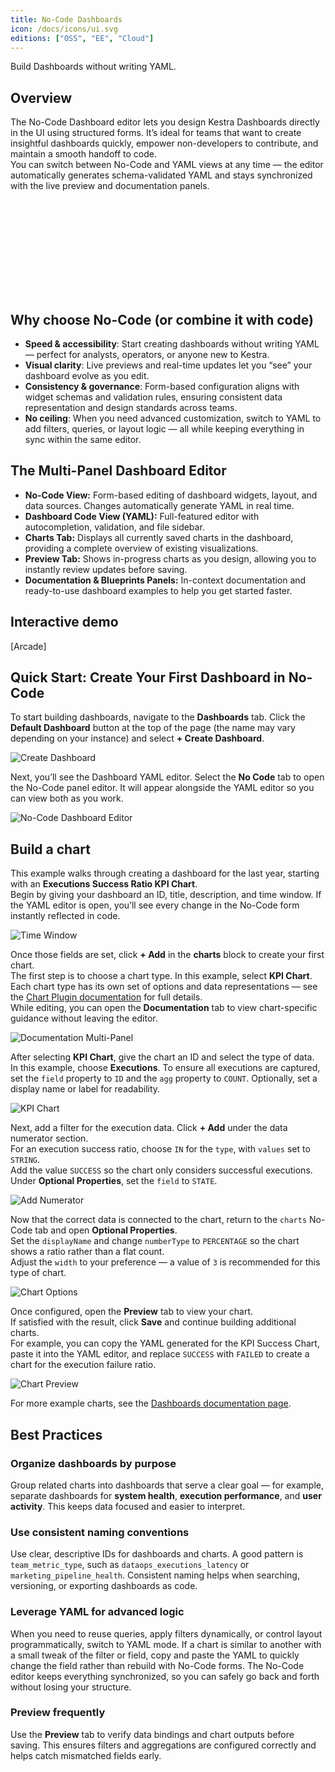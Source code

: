 ```yaml
---
title: No-Code Dashboards
icon: /docs/icons/ui.svg
editions: ["OSS", "EE", "Cloud"]
---
```


Build Dashboards without writing YAML.

## Overview

The No-Code Dashboard editor lets you design Kestra Dashboards directly in the UI using structured forms. It’s ideal for teams that want to create insightful dashboards quickly, empower non-developers to contribute, and maintain a smooth handoff to code.  
You can switch between No-Code and YAML views at any time — the editor automatically generates schema-validated YAML and stays synchronized with the live preview and documentation panels.

<div class="video-container">
  <iframe src="" title="YouTube video player" frameborder="0" allow="accelerometer; autoplay; clipboard-write; encrypted-media; gyroscope; picture-in-picture; web-share" referrerpolicy="strict-origin-when-cross-origin" allowfullscreen></iframe>
</div>

## Why choose No-Code (or combine it with code)

- **Speed & accessibility**: Start creating dashboards without writing YAML — perfect for analysts, operators, or anyone new to Kestra.  
- **Visual clarity**: Live previews and real-time updates let you “see” your dashboard evolve as you edit.  
- **Consistency & governance**: Form-based configuration aligns with widget schemas and validation rules, ensuring consistent data representation and design standards across teams.  
- **No ceiling**: When you need advanced customization, switch to YAML to add filters, queries, or layout logic — all while keeping everything in sync within the same editor.  

## The Multi-Panel Dashboard Editor

- **No-Code View:** Form-based editing of dashboard widgets, layout, and data sources. Changes automatically generate YAML in real time.  
- **Dashboard Code View (YAML):** Full-featured editor with autocompletion, validation, and file sidebar.  
- **Charts Tab:** Displays all currently saved charts in the dashboard, providing a complete overview of existing visualizations.  
- **Preview Tab:** Shows in-progress charts as you design, allowing you to instantly review updates before saving.  
- **Documentation & Blueprints Panels:** In-context documentation and ready-to-use dashboard examples to help you get started faster.  

## Interactive demo

[Arcade]

## Quick Start: Create Your First Dashboard in No-Code

To start building dashboards, navigate to the **Dashboards** tab. Click the **Default Dashboard** button at the top of the page (the name may vary depending on your instance) and select **+ Create Dashboard**.

![Create Dashboard](/docs/no-code/create-dashboard.png)

Next, you’ll see the Dashboard YAML editor. Select the **No Code** tab to open the No-Code panel editor. It will appear alongside the YAML editor so you can view both as you work.

![No-Code Dashboard Editor](/docs/no-code/no-code-dashboards.png)

## Build a chart

This example walks through creating a dashboard for the last year, starting with an **Executions Success Ratio KPI Chart**.  
Begin by giving your dashboard an ID, title, description, and time window. If the YAML editor is open, you’ll see every change in the No-Code form instantly reflected in code.

![Time Window](/docs/no-code/time-window.png)

Once those fields are set, click **+ Add** in the **charts** block to create your first chart.  
The first step is to choose a chart type. In this example, select **KPI Chart**.  
Each chart type has its own set of options and data representations — see the [Chart Plugin documentation](/plugins/core/chart) for full details.  
While editing, you can open the **Documentation** tab to view chart-specific guidance without leaving the editor.

![Documentation Multi-Panel](/docs/no-code/documentatio-view.png)

After selecting **KPI Chart**, give the chart an ID and select the type of data.  
In this example, choose **Executions**. To ensure all executions are captured, set the `field` property to `ID` and the `agg` property to `COUNT`. Optionally, set a display name or label for readability.

![KPI Chart](/docs/no-code/kpi-chart.png)

Next, add a filter for the execution data. Click **+ Add** under the data numerator section.  
For an execution success ratio, choose `IN` for the `type`, with `values` set to `STRING`.  
Add the value `SUCCESS` so the chart only considers successful executions. Under **Optional Properties**, set the `field` to `STATE`.

![Add Numerator](/docs/no-code/add-numerator.png)

Now that the correct data is connected to the chart, return to the `charts` No-Code tab and open **Optional Properties**.  
Set the `displayName` and change `numberType` to `PERCENTAGE` so the chart shows a ratio rather than a flat count.  
Adjust the `width` to your preference — a value of `3` is recommended for this type of chart.

![Chart Options](/docs/no-code/chart-options.png)

Once configured, open the **Preview** tab to view your chart.  
If satisfied with the result, click **Save** and continue building additional charts.  
For example, you can copy the YAML generated for the KPI Success Chart, paste it into the YAML editor, and replace `SUCCESS` with `FAILED` to create a chart for the execution failure ratio.

![Chart Preview](/docs/no-code/chart-preview.png)

For more example charts, see the [Dashboards documentation page](../08.ui/00.dashboard.md#create-a-new-custom-dashboard-as-code).

## Best Practices

### Organize dashboards by purpose
Group related charts into dashboards that serve a clear goal — for example, separate dashboards for **system health**, **execution performance**, and **user activity**. This keeps data focused and easier to interpret.

### Use consistent naming conventions
Use clear, descriptive IDs for dashboards and charts. A good pattern is `team_metric_type`, such as `dataops_executions_latency` or `marketing_pipeline_health`.
Consistent naming helps when searching, versioning, or exporting dashboards as code.

### Leverage YAML for advanced logic
When you need to reuse queries, apply filters dynamically, or control layout programmatically, switch to YAML mode. If a chart is similar to another with a small tweak of the filter or field, copy and paste the YAML to quickly change the field rather than rebuild with No-Code forms. The No-Code editor keeps everything synchronized, so you can safely go back and forth without losing your structure.

### Preview frequently
Use the **Preview** tab to verify data bindings and chart outputs before saving. This ensures filters and aggregations are configured correctly and helps catch mismatched fields early.
